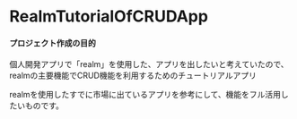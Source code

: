 # RealmTutorialOfCRUDApp

#### プロジェクト作成の目的
個人開発アプリで「realm」を使用した、アプリを出したいと考えていたので、realmの主要機能でCRUD機能を利用するためのチュートリアルアプリ

realmを使用したすでに市場に出ているアプリを参考にして、機能をフル活用したいものです。
